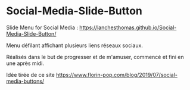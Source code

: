# Social-Media-Slide-Button
Slide Menu for Social Media : https://lanchesthomas.github.io/Social-Media-Slide-Button/

Menu défilant affichant plusieurs liens réseaux sociaux. 

Réalisés dans le but de progresser et de m'amuser, commencé et fini en une après midi.

Idée tirée de ce site https://www.florin-pop.com/blog/2019/07/social-media-buttons/

